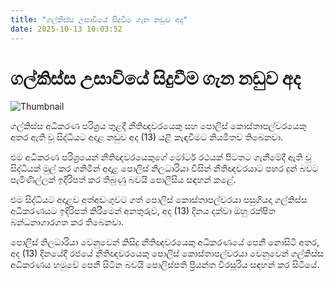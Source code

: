 ```yaml
---
title: "ගල්කිස්ස උසාවියේ සිදුවීම ගැන නඩුව අද"
date: 2025-10-13 10:03:52
---
```


# ගල්කිස්ස උසාවියේ සිදුවීම ගැන නඩුව අද

![Thumbnail](https://helakuru.sgp1.cdn.digitaloceanspaces.com/esana/images/lib/police-mount.jpg)

ගල්කිස්ස අධිකරණ පරිශ්‍රය තුළදී නීතිඥවරයෙකු සහ පොලිස් කොස්තාපල්වරයෙකු අතර ඇති වූ සිද්ධියට අදාළ නඩුව අද (13) යළි කැඳවීමට නියමිතව තිබෙනවා.

එම අධිකරණ පරිශ්‍රයෙන් නීතිඥවරයෙකුගේ මෝටර් රථයක් පිටතට ගැනීමේදී ඇති වූ සිද්ධියක් මුල් කර ගනිමින් අදාළ පොලිස් නිලධාරියා විසින් නීතිඥවරයාට පහර දුන් බවට පැමිණිල්ලක් ඉදිරිපත් කර තිබුණු බවයි පොලීසිය සඳහන් කළේ.

එම සිද්ධියට අදාළව අත්අඩංගුවට ගත් පොලිස් කොස්තාපල්වරයා පසුගියදා ගල්කිස්ස අධිකරණයට ඉදිරිපත් කිරීමෙන් අනතුරුව, අද (13) දිනය දක්වා ඔහු රක්ෂිත බන්ධනාගාරගත කර තිබෙනවා.

පොලිස් නිලධාරියා වෙනුවෙන් කිසිදු නීතිඥවරයෙකු අධිකරණයේ පෙනී නොසිටි අතර, අද (13) දිනයේදී රජයේ නීතිඥවරයෙකු පොලිස් කොස්තාපල්වරයා වෙනුවෙන් ගල්කිස්ස අධිකරණය හමුවේ පෙනී සිටින බවයි පොලිස්පති ප්‍රියන්ත වීරසූරිය සඳහන් කර සිටියේ.

